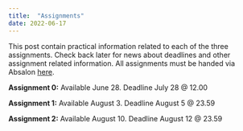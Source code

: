 ```yaml
---
title:  "Assignments"
date: 2022-06-17
---
```

This post contain practical information related to each of the three assignments. Check back later for news about deadlines and other assignment related information. All assignments must be handed via Absalon [here](https://absalon.ku.dk/courses/57609/assignments).

**Assignment 0:** Available June 28. Deadline July 28 @ 12.00

**Assignment 1:** Available August 3. Deadline August 5 @ 23.59

**Assignment 2:** Available August 10. Deadline August 12 @ 23.59
